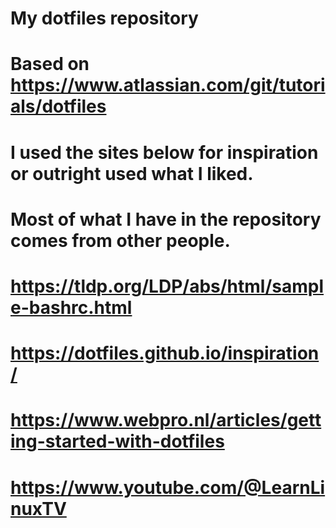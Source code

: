 # My dotfiles repository
# Based on https://www.atlassian.com/git/tutorials/dotfiles
# I used the sites below for inspiration or outright used what I liked.
# Most of what I have in the repository comes from other people.
# https://tldp.org/LDP/abs/html/sample-bashrc.html
# https://dotfiles.github.io/inspiration/
# https://www.webpro.nl/articles/getting-started-with-dotfiles
# https://www.youtube.com/@LearnLinuxTV
